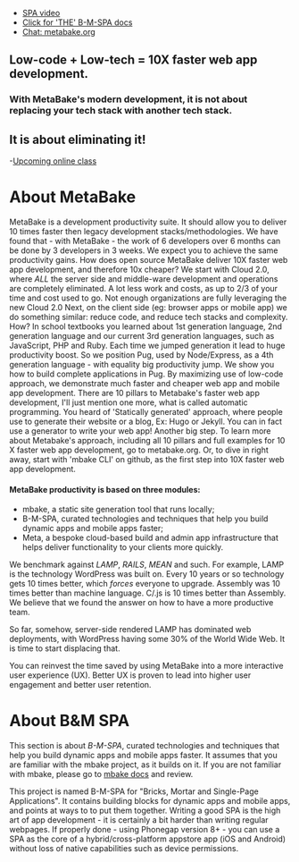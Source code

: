 - [SPA video](https://youtu.be/LHFjjDPlU3A)
- [Click for 'THE' B-M-SPA docs](http://doc.metabake.org/SPA/)
- [Chat: metabake.org ](http://chat.metabake.org)


## Low-code + Low-tech = 10X faster web app development.
### With MetaBake's modern development, it is not about replacing your tech stack with another tech stack.
## It is about eliminating it!


-[Upcoming online class](https://www.eventbrite.com/e/join-the-low-code-movement-develop-crud-faster-with-pug-riot-firebase-and-s3-tickets-48524849130)


# About MetaBake

MetaBake is a development productivity suite. It should allow you to deliver 10 times faster then legacy development stacks/methodologies. We have found that - with MetaBake - the work of 6 developers over 6 months can be done by 3 developers in 3 weeks. We expect you to achieve the same productivity gains.
How does open source MetaBake deliver 10X faster web app development,
and therefore 10x cheaper? We start with Cloud 2.0, where *ALL* the
server side and middle-ware development and operations are completely
eliminated. A lot less work and costs, as up to 2/3 of your time and
cost used to go. Not enough organizations are fully leveraging the new
Cloud 2.0
Next, on the client side (eg: browser apps or mobile app) we do
something similar: reduce code, and reduce tech stacks and complexity.
How? In school textbooks you learned about 1st generation language, 2nd
generation language and our current 3rd generation languages, such as
JavaScript, PHP and Ruby. Each time we jumped generation it lead to huge
productivity boost. So we position Pug, used by Node/Express, as a 4th
generation language - with equality big productivity jump. We show you
how to build complete applications in Pug. By maximizing use of low-code
approach, we demonstrate much faster and cheaper web app and mobile app
development.
There are 10 pillars to Metabake's faster web app development, I'll just
mention one more, what is called  automatic programming. You heard of
'Statically generated' approach, where people use to generate their
website or a blog, Ex: Hugo or Jekyll. You can in fact use a generator
to write your web app! Another big step.
To learn more about Metabake's approach, including all 10 pillars and
full examples for 10 X faster web app development, go to metabake.org.
Or, to dive in right away, start with 'mbake CLI' on github, as the
first step into 10X faster web app development.


#### MetaBake productivity is based on three modules:

- mbake, a static site generation tool that runs locally;
- B-M-SPA, curated technologies and techniques that help you build dynamic apps and mobile apps faster;
- Meta, a bespoke cloud-based build and admin app infrastructure that helps deliver functionality to your clients more quickly.

We benchmark against _LAMP_, _RAILS_, _MEAN_ and such. For example, LAMP is the technology WordPress was built on. Every 10 years or so technology gets 10 times better, which *forces* everyone to upgrade. Assembly was 10 times better than machine language. C/.js is 10 times better than Assembly. We believe that we found the answer on how to have a more productive team.

So far, somehow, server-side rendered LAMP has dominated web deployments, with WordPress having some 30% of the World Wide Web. It is time to start displacing that.

You can reinvest the time saved by using MetaBake into a more interactive user experience (UX). Better UX is proven to lead into higher user engagement and better user retention.

# About B&M SPA

This section is about _B-M-SPA_, curated technologies and techniques that help you build dynamic apps and mobile apps faster. It assumes that you are familiar with the mbake project, as it builds on it. If you are not familiar with mbake, please go to [mbake docs](http://doc.metabake.org/mbake) and review.

This project is named B-M-SPA for "Bricks, Mortar and Single-Page Applications". It contains building blocks for dynamic apps and mobile apps, and points at ways to to put them together. Writing a good SPA is the high art of app development - it is certainly a bit harder than writing regular webpages. If properly done - using Phonegap version 8+ - you can use a SPA as the core of a hybrid/cross-platform appstore app (iOS and Android) without loss of native capabilities such as device permissions.
